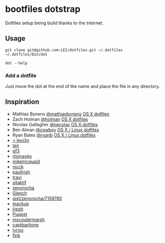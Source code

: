# bootfiles dotstrap

Dotfiles setup being build thanks to the Internet.

## Usage

	git clone git@github.com:LEI/dotfiles.git ~/.dotfiles
	~/.dotfiles/bin/dot

	dot --help

### Add a dotfile

Just move the dot at the end of the name and place the file in any directory.

## Inspiration

- Mathias Bynens [@mathiasbynens](//github.com/mathiasbynens) [OS X dotfiles](//github.com/mathiasbynens/dotfiles)
- Zach Holman [@holman](//github.com/holman) [OS X dotfiles](//github.com/holman/dotfiles)
- Nicolas Gallagher [@necolas](//github.com/necolas) [OS X dotfiles](//github.com/necolas/dotfiles)
- Ben Alman [@cowboy](//github.com/cowboy) [OS X / Linux dotfiles](//github.com/cowboy/dotfiles)
- Ryan Bates [@ryanb](//github.com/ryanb) [OS X / Linux dotfiles](//github.com/ryanb/dotfiles)
- [> leoj3n](https://github.com/leoj3n/dotfiles)
- [tejr](//github.com/tejr/dotfiles)
- [gf3](//github.com/gf3/dotfiles)
- [rtomayko](//github.com/rtomayko/dotfiles)
- [mikemcquaid](//github.com/mikemcquaid/dotfiles)
- [nicck](//github.com/nicck/dotfiles)
- [paulirish](//github.com/paulirish/dotfiles)
- [travi](//github.com/travi/dotfiles)
- [sitaktif](//github.com/sitaktif/dotfiles)
- [zenorocha](//github.com/zenorocha/dotfiles)
- [Glench](https://github.com/Glench/dotfiles)
- [gist/zenorocha/7159780](//gist.github.com/zenorocha/7159780)
- [mackup](https://github.com/lra/mackup)
- [jigish](https://github.com/jigish/dotfiles)
- [Puppet](http://garylarizza.com/blog/2013/02/15/puppet-plus-github-equals-laptop-love/)
- [mscoutermarsh](https://github.com/mscoutermarsh/dotfiles)
- [captbaritone](https://github.com/captbaritone/dotfiles)
- [lyrixx](https://github.com/lyrixx/dotfiles)
- [fink](https://github.com/fink/fink)
